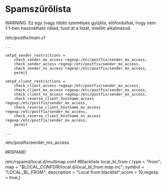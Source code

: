 # Spamszűrőlista

WARNING. Ez egy (vagy több) személyes gyűjtés, előfordulhat, hogy nem 1:1-ben használható nálad, fusd át a listát, mielőtt alkalmazod.

/etc/postfix/main.cf

```
...

smtpd_sender_restrictions =
	check_sender_mx_access regexp:/etc/postfix/sender_mx_access,
	check_sender_access regexp:/etc/postfix/sender_mx_access,
	check_sender_ns_access regexp:/etc/postfix/sender_mx_access,
	permit

smtpd_client_restrictions =
	check_client_access regexp:/etc/postfix/sender_mx_access,
	check_client_mx_access regexp:/etc/postfix/sender_mx_access,
	check_client_ns_access regexp:/etc/postfix/sender_mx_access,
	check_reverse_client_hostname_access regexp:/etc/postfix/sender_mx_access,
	check_reverse_client_hostname_mx_access regexp:/etc/postfix/sender_mx_access,
	check_reverse_client_hostname_ns_access regexp:/etc/postfix/sender_mx_access,
	permit

...
```
/etc/postfix/sender_mx_access

#RSPAMD

/etc/rspamd/local.d/multimap.conf
#Blacklists
local_bl_from { type = "from"; map = "$LOCAL_CONFDIR/local.d/local_bl_from.map.inc"; symbol = "LOCAL_BL_FROM"; description = "Local from blacklist";score = 10;regexp = true;}


